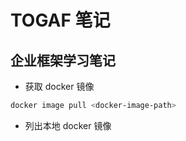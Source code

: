 # TOGAF 笔记

## 企业框架学习笔记

- 获取 docker 镜像

``` bash
docker image pull <docker-image-path>
```

- 列出本地 docker 镜像

